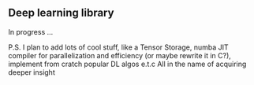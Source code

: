 ## Deep learning library

In progress ...

P.S. I plan to add lots of cool stuff, like a Tensor Storage, numba JIT compiler for parallelization and efficiency (or maybe rewrite it in C?), implement from cratch popular DL algos e.t.c All in the name of acquiring deeper insight